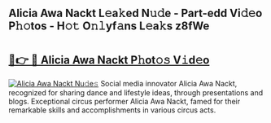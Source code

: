 ## Alicia Awa Nackt L𝚎a𝚔ed N𝚞𝚍e - Part-edd Vi𝚍𝚎o P𝚑𝚘tos - H𝚘𝚝 O𝚗𝚕yf𝚊ns L𝚎a𝚔s z8fWe

# <h2><a href="http://kfajmu.oniu.top/?m=Alicia+Awa+Nackt">🔗👉 🔴 Alicia Awa Nackt P𝚑ot𝚘𝚜 V𝚒d𝚎o</a></h2>

[![Alicia Awa Nackt Nu𝚍e𝚜](https://i.imgur.com/0qMVB7G.gif)](http://kfajmu.oniu.top/?m=Alicia+Awa+Nackt)
Social media innovator Alicia Awa Nackt, recognized for sharing dance and lifestyle ideas, through presentations and blogs. Exceptional circus performer Alicia Awa Nackt, famed for their remarkable skills and accomplishments in various circus acts.  
